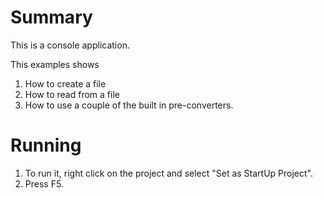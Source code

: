 ﻿# Summary
This is a console application.

This examples shows
1. How to create a file 
2. How to read from a file
3. How to use a couple of the built in pre-converters.

# Running
1. To run it, right click on the project and select "Set as StartUp Project".
2. Press F5.

